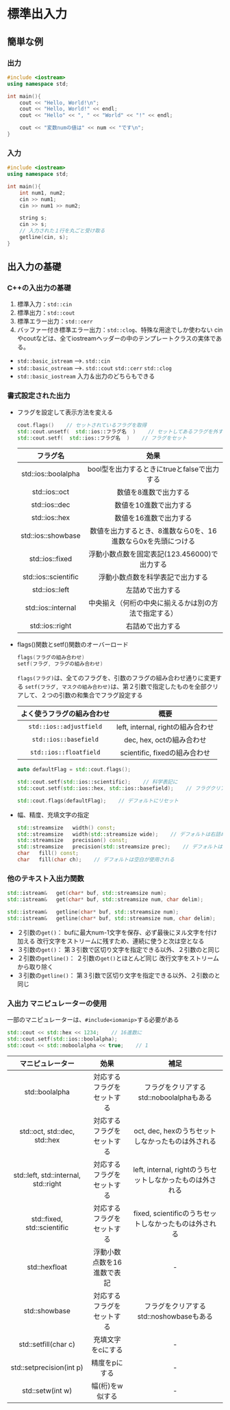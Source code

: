 # 標準出入力

## 簡単な例

### 出力

```c++
#include <iostream>
using namespace std;

int main(){
    cout << "Hello, World!\n";
    cout << "Hello, World!" << endl;
    cout << "Hello" << ", " << "World" << "!" << endl;

    cout << "変数numの値は" << num << "です\n";
}
```

### 入力

```c++
#include <iostream>
using namespace std;

int main(){
    int num1, num2;
    cin >> num1;
    cin >> num1 >> num2;

    string s;
    cin >> s;
    // 入力された１行を丸ごと受け取る
    getline(cin, s);
}
```

## 出入力の基礎

### C++の入出力の基礎

1. 標準入力：`std::cin`
2. 標準出力：`std::cout`
3. 標準エラー出力：`std::cerr`
4. バッファー付き標準エラー出力：`std::clog`、特殊な用途でしか使わない
cinやcoutなどは、全てiostreamヘッダーの中のテンプレートクラスの実体である。

* `std::basic_istream`   -->.  `std::cin`
* `std::basic_ostream`   -->.  `std::cout` `std::cerr` `std::clog`
* `std::basic_iostream`  入力＆出力のどちらもできる

### 書式設定された出力

* フラグを設定して表示方法を変える

    ```c++
    cout.flags()    // セットされているフラグを取得
    std::cout.unsetf(  std::ios::フラグ名  )    // セットしてあるフラグを外す
    std::cout.setf(  std::ios::フラグ名  )    // フラグをセット
    ```

    |       フラグ名       |                             効果                             |
    | :------------------: | :----------------------------------------------------------: |
    | std::ios::boolalpha  |         bool型を出力するときにtrueとfalseで出力する          |
    |    std::ios::oct     |                    数値を8進数で出力する                     |
    |    std::ios::dec     |                    数値を10進数で出力する                    |
    |    std::ios::hex     |                    数値を16進数で出力する                    |
    |  std::ios::showbase  | 数値を出力するとき、8進数なら0を、16進数なら0xを先頭につける |
    |   std::ios::fixed    |         浮動小数点数を固定表記(123.456000)で出力する         |
    | std::ios::scientific |               浮動小数点数を科学表記で出力する               |
    |    std::ios::left    |                       左詰めで出力する                       |
    |  std::ios::internal  |     中央揃え（何桁の中央に揃えるかは別の方法で指定する）     |
    |   std::ios::right    |                       右詰めで出力する                       |

* flags()関数とsetf()関数のオーバーロード

    ```c++
    flags(フラグの組み合わせ)
    setf(フラグ, フラグの組み合わせ)
    ```

    `flags(フラグ)`は、全てのフラグを、引数のフラグの組み合わせ通りに変更する
    `setf(フラグ, マスクの組み合わせ)`は、第２引数で指定したものを全部クリアして、２つの引数の和集合でフラグ設定する

    | よく使うフラグの組み合わせ |               概要                |
    | :------------------------: | :-------------------------------: |
    |  `std::ios::adjustfield`   | left, internal, rightの組み合わせ |
    |   `std::ios::basefield`    |     dec, hex, octの組み合わせ     |
    |   `std::ios::floatfield`   |   scientific, fixedの組み合わせ   |

    ```c++
    auto defaultFlag = std::cout.flags();

    std::cout.setf(std::ios::scientific);    // 科学表記に
    std::cout.setf(std::ios::hex, std::ios::basefield);    // フラグクリア後、16進数フラグをセット

    std::cout.flags(defaultFlag);    // デフォルトにリセット
    ```

* 幅、精度、充填文字の指定

    ```c++
    std::streamsize   width() const;
    std::streamsize   width(std::streamsize wide);    // デフォルトは右詰め
    std::streamsize   precision() const;
    std::streamsize   precision(std::streamsize prec);    // デフォルトは有効桁数６桁、整数部分優先
    char   fill() const;
    char   fill(char ch);    // デフォルトは空白が使用される
    ```

### 他のテキスト入出力関数

```c++
std::istream&   get(char* buf, std::streamsize num);
std::istream&   get(char* buf, std::streamsize num, char delim);

std::istream&   getline(char* buf, std::streamsize num);
std::istream&   getline(char* buf, std::streamsize num, char delim);
```

* ２引数の`get()`：
    bufに最大num-1文字を保存、必ず最後にヌル文字を付け加える
    改行文字をストリームに残すため、連続に使うと次は空となる
* ３引数の`get()`：
    第３引数で区切り文字を指定できる以外、２引数のと同じ
* ２引数の`getline()`：
    ２引数の`get()`とほとんど同じ
    改行文字をストリームから取り除く
* ３引数の`getline()`：
    第３引数で区切り文字を指定できる以外、２引数のと同じ

### 入出力 マニピュレーターの使用

一部のマニピュレーターは、`#include<iomanip>`する必要がある

```c++
std::cout << std::hex << 1234;    // 16進数に
std::cout.setf(std::ios::boolalpha);
std::cout << std::noboolalpha << true;    // 1
```

|             マニピュレーター             |            効果            |                           補足                            |
| :--------------------------------------: | :------------------------: | :-------------------------------------------------------: |
|              std::boolalpha              | 対応するフラグをセットする |         フラグをクリアするstd::noboolalphaもある          |
|     std::oct,   std::dec,   std::hex     | 対応するフラグをセットする |     oct, dec, hexのうちセットしなかったものは外される     |
| std::left,   std::internal,   std::right | 対応するフラグをセットする | left, internal, rightのうちセットしなかったものは外される |
|      std::fixed,   std::scientific       | 対応するフラグをセットする |   fixed, scientificのうちセットしなかったものは外される   |
|              std::hexfloat               | 浮動小数点数を16進数で表記 |                             -                             |
|              std::showbase               | 対応するフラグをセットする |          フラグをクリアするstd::noshowbaseもある          |
|           std::setfill(char c)           |     充填文字をcにする      |                             -                             |
|         std::setprecision(int p)         |       精度をpにする        |                             -                             |
|             std::setw(int w)             |      幅(桁)をw似する       |                             -                             |
